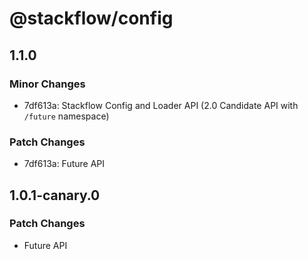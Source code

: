 # @stackflow/config

## 1.1.0

### Minor Changes

- 7df613a: Stackflow Config and Loader API (2.0 Candidate API with `/future` namespace)

### Patch Changes

- 7df613a: Future API

## 1.0.1-canary.0

### Patch Changes

- Future API
